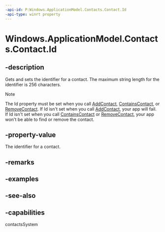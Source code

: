 ```yaml
---
-api-id: P:Windows.ApplicationModel.Contacts.Contact.Id
-api-type: winrt property
---
```


<!-- Property syntax
public string Id { get;  set; }
-->

# Windows.ApplicationModel.Contacts.Contact.Id

## -description
Gets and sets the identifier for a contact. The maximum string length for the identifier is 256 characters.

> [!NOTE]
> The Id property must be set when you call [AddContact](../windows.applicationmodel.contacts.provider/contactpickerui_addcontact_79336216.md), [ContainsContact](../windows.applicationmodel.contacts.provider/contactpickerui_containscontact_2082214775.md), or [RemoveContact](../windows.applicationmodel.contacts.provider/contactpickerui_removecontact_591776620.md). If Id isn't set when you call [AddContact](../windows.applicationmodel.contacts.provider/contactpickerui_addcontact_79336216.md), your app will fail. If Id isn't set when you call [ContainsContact](../windows.applicationmodel.contacts.provider/contactpickerui_containscontact_2082214775.md) or [RemoveContact](../windows.applicationmodel.contacts.provider/contactpickerui_removecontact_591776620.md), your app won't be able to find or remove the contact.

## -property-value
The identifier for a contact.

## -remarks

## -examples

## -see-also

## -capabilities
contactsSystem
